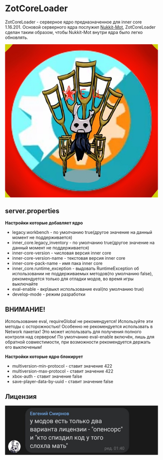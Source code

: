 # ZotCoreLoader
ZotCoreLoader - серверное ядро предназначенное для inner core 1.16.201. 
Основой серверного ядра послужил [Nukkit-Mot](https://github.com/MemoriesOfTime/Nukkit-MOT), ZotCoreLoader сделан таким образом, чтобы Nukkit-Mot внутри ядра было легко обновлять.

![](/ZotCoreLoader.png)

## server.properties
**Настройки которые добавляет ядро**
  * legacy.workbench - по умолчанию true(другое значение на данный момент не поддерживается)
  * inner_core.legacy_inventory - по умолчанию true(другое значение на данный момент не поддерживается)
  * inner-core-version - числовая версия inner core
  * inner-core-version-name - текстовая версия inner core
  * inner-core-pack-name - имя пака inner core
  * inner_core.runtime_exception - выдовать RuntimeException об использовании не поддерживаемых методов(по умолчанию false), рекомендуется только для отладки модов, во время игры выключайте
  * eval-enable - вкр\выкл использование eval(по умолчанию true)
  * develop-mode - режим разработки

## ВНИМАНИЕ!
Использование eval, requireGlobal не рекомендуется! 
Используйте эти методы с осторожностью!
Особенно не рекомендуется использвать в Network пакетах!
Это может использвать для получения полного контроля над сервером!
По умолчанию eval-enable включён, лишь для обратной совместимости, при возможности рекомендуется держать его выключеным!

**Настройки которые ядро блокирует**
  * multiversion-min-protocol - ставит значение 422
  * multiversion-max-protocol - ставит значение 422
  * xbox-auth - ставит значение false
  * save-player-data-by-uuid - ставит значение false

## Лицензия
![](/mem.jpg)